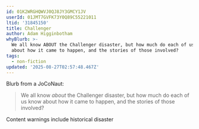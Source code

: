 ```yaml
---
id: 01K2WRGHQWVJ0QJ8JY3GMCY1JV
userId: 01JMT7GVFK73Y0Q89C55221011
ltid: '31845150'
title: Challenger
author: Adam Higginbotham
whyBlurb: >-
  We all know ABOUT the Challenger disaster, but how much do each of us know
  about how it came to happen, and the stories of those involved?
tags:
  - non-fiction
updated: '2025-08-27T02:57:48.467Z'
---
```


Blurb from a JoCoNaut:

> We all know *about* the Challenger disaster, but how much do each of us know
> about how it came to happen, and the stories of those involved?

Content warnings include historical disaster
